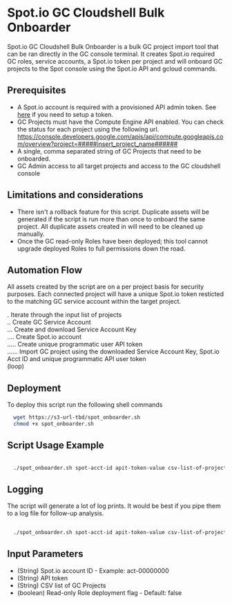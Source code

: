
# Spot.io GC Cloudshell Bulk Onboarder


Spot.io GC Cloudshell Bulk Onboarder is a bulk GC project import tool that can be ran directly in the GC console terminal. It creates Spot.io required GC roles, service accounts, a Spot.io token per project and will onboard GC projects to the Spot console using the Spot.io API and gcloud commands. 


## Prerequisites
* A Spot.io account is required with a provisioned API admin token. See [here](https://docs.spot.io/administration/api/create-api-token) if you need to setup a token.
* GC Projects must have the Compute Engine API enabled. You can check the status for each project using the following url. https://console.developers.google.com/apis/api/compute.googleapis.com/overview?project=#####insert_project_name######
* A single, comma separated string of GC Projects that need to be onboarded.
* GC Admin access to all target projects and access to the GC cloudshell console

## Limitations and considerations
* There isn't a rollback feature for this script. Duplicate assets will be generated if the script is run more than once to onboard the same project. All duplicate assets created in will need to be cleaned up manually.
* Once the GC read-only Roles have been deployed; this tool cannot upgrade deployed Roles to full permissions down the road.

## Automation Flow
All assets created by the script are on a per project basis for security purposes. Each connected project will have a unique Spot.io token resticted to the matching GC service account within the target project. 

. Iterate through the input list of projects\
.. Create GC Service Account\
... Create and download Service Account Key\
.... Create Spot.io account\
..... Create unique programmatic user API token\
...... Import GC project using the downloaded Service Account Key, Spot.io Acct ID and unique programmatic API user token\
(loop)

## Deployment
To deploy this script run the following shell commands

```bash
  wget https://s3-url-tbd/spot_onboarder.sh
  chmod +x spot_onboarder.sh
```

## Script Usage Example
```bash
  
  ./spot_onboarder.sh spot-acct-id apit-token-value csv-list-of-projects false

```

## Logging
The script will generate a lot of log prints. It would be best if you pipe them to a log file for follow-up analysis. 

```bash
  
  ./spot_onboarder.sh spot-acct-id apit-token-value csv-list-of-projects false >> spot_onboarder.log

```


## Input Parameters
* (String) Spot.io account ID - Example: act-00000000
* (String) API token
* (String) CSV list of GC Projects
* (boolean) Read-only Role deployment flag - Default: false


